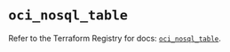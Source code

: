 # `oci_nosql_table`

Refer to the Terraform Registry for docs: [`oci_nosql_table`](https://registry.terraform.io/providers/hashicorp/oci/7.19.0/docs/resources/nosql_table).
